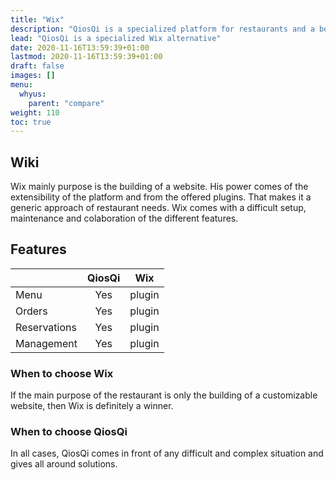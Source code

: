 ```yaml
---
title: "Wix"
description: "QiosQi is a specialized platform for restaurants and a beautiful Wix alternative."
lead: "QiosQi is a specialized Wix alternative"
date: 2020-11-16T13:59:39+01:00
lastmod: 2020-11-16T13:59:39+01:00
draft: false
images: []
menu:
  whyus:
    parent: "compare"
weight: 110
toc: true
---
```


## Wiki

Wix mainly purpose is the building of a website. His power comes of the extensibility of the platform and from the offered plugins. That makes it a generic approach of restaurant needs. Wix comes with a difficult setup, maintenance and colaboration of the different features.


## Features

|   | QiosQi | Wix |
| -- | :--: | :--: |
| Menu  | Yes | plugin  |
| Orders  | Yes | plugin  |
| Reservations | Yes | plugin  |
| Management  | Yes | plugin  |

### When to choose Wix

If the main purpose of the restaurant is only the building of a customizable website, then Wix is definitely a winner.

### When to choose QiosQi

In all cases, QiosQi comes in front of any difficult and complex situation and gives all around solutions.